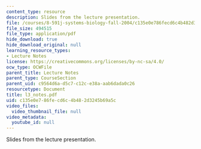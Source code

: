 ```yaml
---
content_type: resource
description: Slides from the lecture presentation.
file: /courses/8-591j-systems-biology-fall-2004/c135e0e786fecd6c4b482d3245b69a5c_l3_notes.pdf
file_size: 494515
file_type: application/pdf
hide_download: true
hide_download_original: null
learning_resource_types:
- Lecture Notes
license: https://creativecommons.org/licenses/by-nc-sa/4.0/
ocw_type: OCWFile
parent_title: Lecture Notes
parent_type: CourseSection
parent_uid: c9564d6a-d5c7-c12c-e38a-aab6dada0c26
resourcetype: Document
title: l3_notes.pdf
uid: c135e0e7-86fe-cd6c-4b48-2d3245b69a5c
video_files:
  video_thumbnail_file: null
video_metadata:
  youtube_id: null
---
```

Slides from the lecture presentation.